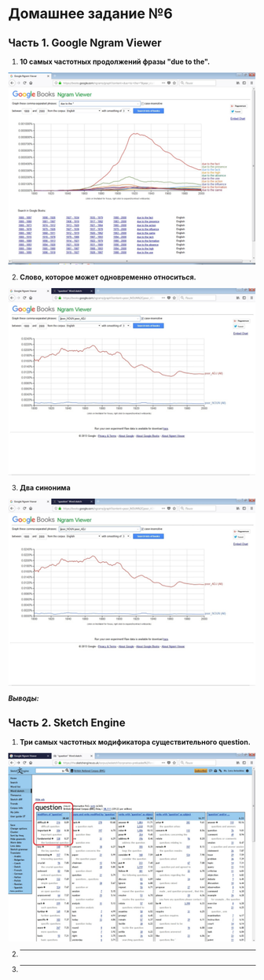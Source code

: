 # Домашнее задание №6

## Часть 1. Google Ngram Viewer

1. __10 самых частотных продолжений фразы "due to the".__

![s1.1](gng1.jpg)

2. __Cлово, которое может одновременно относиться.__

![s1.1](gng2.jpg)

3. __Два синонима__

![s1.1](gng2.jpg)

 ___Выводы:___
 


## Часть 2. Sketch Engine

1. __Три самых частотных модификатора существительного question.__

![s2.1](se1.jpg)

2. __ __

3. __ __
